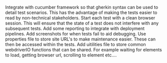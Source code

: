 Integrate with cucumber framework so that gherkin syntax can be used to detail test scenarios. This has the advantage of making the tests easier to read by non-technical stakeholders. 
Start each test with a clean browser session. This will ensure that the state of a test does not interfere with any subsequent tests.
Add some reporting to integrate with deployment pipelines.
Add screenshots for when tests fail to aid debugging.
Use properties file to store site URL's to make maintenance easier. These can then be accessed within the tests.
Add uitilities file to store common webdriverIO functions that can be shared. For example waiting for elements to load, getting browser url, scrolling to element etc....